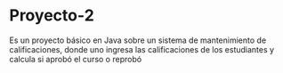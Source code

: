 # Proyecto-2
Es un proyecto básico en Java sobre un sistema de mantenimiento de calificaciones, donde uno ingresa las calificaciones de los estudiantes y calcula si aprobó el curso o reprobó  
